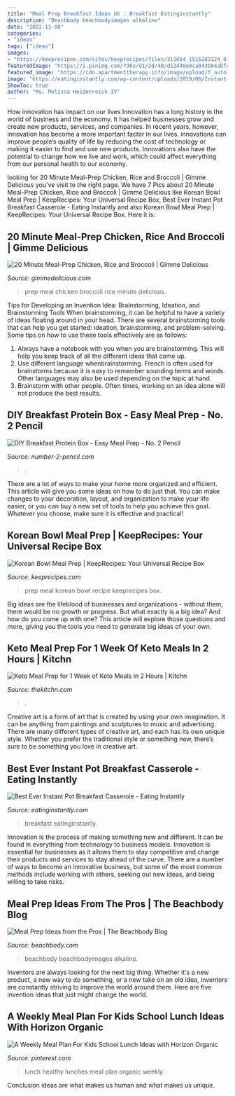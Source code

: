 ```yaml
---
title: "Meal Prep Breakfast Ideas Uk : Breakfast Eatinginstantly"
description: "Beachbody beachbodyimages alkaline"
date: "2022-11-08"
categories:
- "ideas"
tags: ["ideas"]
images:
- "https://keeprecipes.com/sites/keeprecipes/files/311654_1516283124_0.jpg"
featuredImage: "https://i.pinimg.com/736x/d1/2d/40/d12d40e0ca043b04abfe39af8c643b2b.jpg"
featured_image: "https://cdn.apartmenttherapy.info/image/upload/f_auto,q_auto:eco,c_fill,g_auto,w_1500,ar_3:2/k/Photo/Series/2020-01-Power-Hour-keto/Power-Hour-How-I-Prep-a-Week-of-Easy-Keto-Meals_009"
image: "https://eatinginstantly.com/wp-content/uploads/2019/06/Instant-Pot-Breakfast-Casserole-16-683x1024.jpg"
ShowToc: true
author: "Ms. Melissa Heidenreich IV"
---
```



How innovation has impact on our lives
Innovation has a long history in the world of business and the economy. It has helped businesses grow and create new products, services, and companies. In recent years, however, innovation has become a more important factor in our lives. innovations can improve people’s quality of life by reducing the cost of technology or making it easier to find and use new products. Innovations also have the potential to change how we live and work, which could affect everything from our personal health to our economy.

	

		
looking for 20 Minute Meal-Prep Chicken, Rice and Broccoli | Gimme Delicious you've visit to the right page. We have 7 Pics about 20 Minute Meal-Prep Chicken, Rice and Broccoli | Gimme Delicious like Korean Bowl Meal Prep | KeepRecipes: Your Universal Recipe Box, Best Ever Instant Pot Breakfast Casserole - Eating Instantly and also Korean Bowl Meal Prep | KeepRecipes: Your Universal Recipe Box. Here it is:
		
    
## 20 Minute Meal-Prep Chicken, Rice And Broccoli | Gimme Delicious

<img loading=lazy src="https://gimmedelicious.com/wp-content/uploads/2017/10/20-Minute-Meal-Prep-Chicken-and-Broccoli-9.jpg" onerror="this.onerror=null;this.src='https://tse4.mm.bing.net/th?id=OIP.-8o-rfClYIT_GrU_ODom7wHaLH&amp;pid=15.1';" alt="20 Minute Meal-Prep Chicken, Rice and Broccoli | Gimme Delicious">

_Source: gimmedelicious.com_

>prep meal chicken broccoli rice minute delicious. 

	

Tips for Developing an Invention Idea: Brainstorming, Ideation, and Brainstorming Tools
When brainstorming, it can be helpful to have a variety of ideas floating around in your head. There are several brainstorming tools that can help you get started: ideation, brainstorming, and problem-solving. Some tips on how to use these tools effectively are as follows: 
1. Always have a notebook with you when you are brainstorming. This will help you keep track of all the different ideas that come up. 
2. Use different language whenbrainstorming. French is often used for brainstorms because it is easy to remember sounding terms and words. Other languages may also be used depending on the topic at hand. 
3. Brainstorm with other people. Often times, working on an idea alone will not produce the best results.

    
## DIY Breakfast Protein Box - Easy Meal Prep - No. 2 Pencil

<img loading=lazy src="https://www.number-2-pencil.com/wp-content/uploads/2018/01/Easy-Breakfast-Meal-Prep.jpg" onerror="this.onerror=null;this.src='https://tse2.mm.bing.net/th?id=OIP.MwjanOrdjQzUyK6RYt_eGAHaLH&amp;pid=15.1';" alt="DIY Breakfast Protein Box - Easy Meal Prep - No. 2 Pencil">

_Source: number-2-pencil.com_

>. 

	

There are a lot of ways to make your home more organized and efficient. This article will give you some ideas on how to do just that. You can make changes to your decoration, layout, and organization to make your life easier, or you can buy a new set of tools to help you achieve this goal. Whatever you choose, make sure it is effective and practical!

    
## Korean Bowl Meal Prep | KeepRecipes: Your Universal Recipe Box

<img loading=lazy src="https://keeprecipes.com/sites/keeprecipes/files/311654_1516283124_0.jpg" onerror="this.onerror=null;this.src='https://tse1.mm.bing.net/th?id=OIP.ajE04qspiem0yI9fRDGBywHaLH&amp;pid=15.1';" alt="Korean Bowl Meal Prep | KeepRecipes: Your Universal Recipe Box">

_Source: keeprecipes.com_

>prep meal korean bowl recipe keeprecipes box. 

	

Big ideas are the lifeblood of businesses and organizations - without them, there would be no growth or progress. But what exactly is a big idea? And how do you come up with one? This article will explore those questions and more, giving you the tools you need to generate big ideas of your own.

    
## Keto Meal Prep For 1 Week Of Keto Meals In 2 Hours | Kitchn

<img loading=lazy src="https://cdn.apartmenttherapy.info/image/upload/f_auto,q_auto:eco,c_fill,g_auto,w_1500,ar_3:2/k/Photo/Series/2020-01-Power-Hour-keto/Power-Hour-How-I-Prep-a-Week-of-Easy-Keto-Meals_009" onerror="this.onerror=null;this.src='https://tse3.mm.bing.net/th?id=OIP.UUSKBUve4YbuJkiBpGELZAHaE8&amp;pid=15.1';" alt="Keto Meal Prep for 1 Week of Keto Meals in 2 Hours | Kitchn">

_Source: thekitchn.com_

>. 

	

Creative art is a form of art that is created by using your own imagination. It can be anything from paintings and sculptures to music and advertising. There are many different types of creative art, and each has its own unique style. Whether you prefer the traditional style or something new, there’s sure to be something you love in creative art.

    
## Best Ever Instant Pot Breakfast Casserole - Eating Instantly

<img loading=lazy src="https://eatinginstantly.com/wp-content/uploads/2019/06/Instant-Pot-Breakfast-Casserole-16-683x1024.jpg" onerror="this.onerror=null;this.src='https://tse3.mm.bing.net/th?id=OIP.8_4KIPue302B0dwUeaRc2wHaLG&amp;pid=15.1';" alt="Best Ever Instant Pot Breakfast Casserole - Eating Instantly">

_Source: eatinginstantly.com_

>breakfast eatinginstantly. 

	

Innovation is the process of making something new and different. It can be found in everything from technology to business models. Innovation is essential for businesses as it allows them to stay competitive and change their products and services to stay ahead of the curve. There are a number of ways to become an innovative business, but some of the most common methods include working with others, seeking out new ideas, and being willing to take risks.

    
## Meal Prep Ideas From The Pros | The Beachbody Blog

<img loading=lazy src="https://s3-us-west-2.amazonaws.com/beachbody-blog/uploads/2017/04/69850135_BLOG-Meal-Prep-Ideas-from-the-Pros.jpg" onerror="this.onerror=null;this.src='https://tse2.mm.bing.net/th?id=OIP.aHZjitXSK-shJ-H7_ZgiQAHaMM&amp;pid=15.1';" alt="Meal Prep Ideas from the Pros | The Beachbody Blog">

_Source: beachbody.com_

>beachbody beachbodyimages alkaline. 

	

Inventors are always looking for the next big thing. Whether it's a new product, a new way to do something, or a new take on an old idea, inventors are constantly striving to improve the world around them. Here are five invention ideas that just might change the world.

    
## A Weekly Meal Plan For Kids School Lunch Ideas With Horizon Organic

<img loading=lazy src="https://i.pinimg.com/736x/d1/2d/40/d12d40e0ca043b04abfe39af8c643b2b.jpg" onerror="this.onerror=null;this.src='https://tse1.mm.bing.net/th?id=OIP.vE_dhQxGTNFZ3itDeJKBGQHaSL&amp;pid=15.1';" alt="A Weekly Meal Plan For Kids School Lunch Ideas with Horizon Organic">

_Source: pinterest.com_

>lunch healthy lunches meal plan organic weekly. 

	

Conclusion
ideas are what makes us human and what makes us unique.

